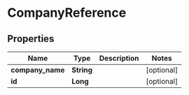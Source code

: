 
# CompanyReference

## Properties
Name | Type | Description | Notes
------------ | ------------- | ------------- | -------------
**company_name** | **String** |  |  [optional]
**id** | **Long** |  |  [optional]



